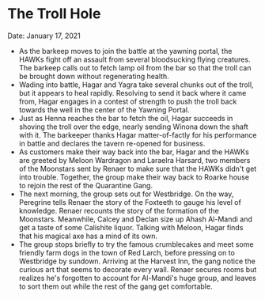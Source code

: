 # The Troll Hole

Date: January 17, 2021

- As the barkeep moves to join the battle at the yawning portal, the HAWKs fight off an assault from several bloodsucking flying creatures. The barkeep calls out to fetch lamp oil from the bar so that the troll can be brought down without regenerating health.
- Wading into battle, Hagar and Yagra take several chunks out of the troll, but it appears to heal rapidly. Resolving to send it back where it came from, Hagar engages in a contest of strength to push the troll back towards the well in the center of the Yawning Portal.
- Just as Henna reaches the bar to fetch the oil, Hagar succeeds in shoving the troll over the edge, nearly sending Winona down the shaft with it. The barkeeper thanks Hagar matter-of-factly for his performance in battle and declares the tavern re-opened for business.
- As customers make their way back into the bar, Hagar and the HAWKs are greeted by Meloon Wardragon and Laraelra Harsard, two members of the Moonstars sent by Renaer to make sure that the HAWKs didn't get into trouble. Together, the group make their way back to Roarke house to rejoin the rest of the Quarantine Gang.
- The next morning, the group sets out for Westbridge. On the way, Peregrine tells Renaer the story of the Foxteeth to gauge his level of knowledge. Renaer recounts the story of the formation of the Moonstars. Meanwhile, Calcey and Declan size up Ahash Al-Mandi and get a taste of some Calishite liquor. Talking with Meloon, Hagar finds that his magical axe has a mind of its own.
- The group stops briefly to try the famous crumblecakes and meet some friendly farm dogs in the town of Red Larch, before pressing on to Westbridge by sundown. Arriving at the Harvest Inn, the gang notice the curious art that seems to decorate every wall. Renaer secures rooms but realizes he's forgotten to account for Al-Mandi's huge group, and leaves to sort them out while the rest of the gang get comfortable.